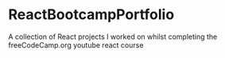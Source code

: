 # ReactBootcampPortfolio
A collection of React projects I worked on whilst completing the freeCodeCamp.org youtube react course
